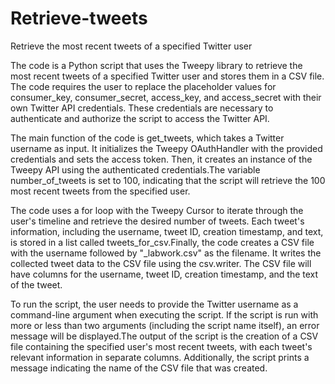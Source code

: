 # Retrieve-tweets
Retrieve the most recent tweets of a specified Twitter user 

The code is a Python script that uses the Tweepy library to retrieve the most recent tweets of a specified Twitter user and stores them in a CSV file.
The code requires the user to replace the placeholder values for consumer_key, consumer_secret, access_key, and access_secret with their own Twitter API credentials. These credentials are necessary to authenticate and authorize the script to access the Twitter API.

The main function of the code is get_tweets, which takes a Twitter username as input. It initializes the Tweepy OAuthHandler with the provided credentials and sets the access token. Then, it creates an instance of the Tweepy API using the authenticated credentials.The variable number_of_tweets is set to 100, indicating that the script will retrieve the 100 most recent tweets from the specified user.

The code uses a for loop with the Tweepy Cursor to iterate through the user's timeline and retrieve the desired number of tweets. Each tweet's information, including the username, tweet ID, creation timestamp, and text, is stored in a list called tweets_for_csv.Finally, the code creates a CSV file with the username followed by "_labwork.csv" as the filename. It writes the collected tweet data to the CSV file using the csv.writer. The CSV file will have columns for the username, tweet ID, creation timestamp, and the text of the tweet.

To run the script, the user needs to provide the Twitter username as a command-line argument when executing the script. If the script is run with more or less than two arguments (including the script name itself), an error message will be displayed.The output of the script is the creation of a CSV file containing the specified user's most recent tweets, with each tweet's relevant information in separate columns. Additionally, the script prints a message indicating the name of the CSV file that was created.
